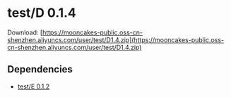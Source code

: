 # test/D 0.1.4

Download: [https://mooncakes-public.oss-cn-shenzhen.aliyuncs.com/user/test/D1.4.zip](https://mooncakes-public.oss-cn-shenzhen.aliyuncs.com/user/test/D1.4.zip)

## Dependencies

* [test/E 0.1.2](test/E/0.1.2/index.md)
